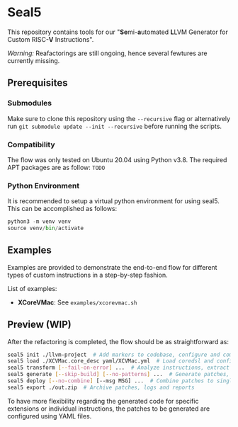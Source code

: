 # Seal5

This repository contains tools for our "**Se**mi-**a**utomated **L**LVM Generator for Custom RISC-**V** Instructions".

*Warning:* Reafactorings are still ongoing, hence several fewtures are currently missing.

## Prerequisites

### Submodules

Make sure to clone this repository using the `--recursive` flag or alternatively run `git submodule update --init --recursive` before running the scripts.

### Compatibility

The flow was only tested on Ubuntu 20.04 using Python v3.8. The required APT packages are as follow: `TODO`

### Python Environment

It is recommended to setup a virtual python environment for using seal5. This can be accomplished as follows:

```python
python3 -m venv venv
source venv/bin/activate
```

## Examples

Examples are provided to demonstrate the end-to-end flow for different types of custom instructions in a step-by-step fashion.

List of examples:

- **XCoreVMac**: See `examples/xcorevmac.sh`

## Preview (WIP)

After the refactoring is completed, the flow should be as straightforward as:

```bash
seal5 init ./llvm-project  # Add markers to codebase, configure and compile
seal5 load ./XCVMac.core_desc yaml/XCVMac.yml  # Load coredsl and config files
seal5 transform [--fail-on-error] ...  # Analyze instructions, extract side-effects,...
seal5 generate [--skip-build] [--no-patterns] ...  # Generate patches, apply to repo, rebuild llvm (includes intermediate llvm build if patterns are generated)
seal5 deploy [--no-combine] [--msg MSG] ...  # Combine patches to single patchset, verify functionality
seal5 export ./out.zip  # Archive patches, logs and reports
```

To have more flexibility regarding the generated code for specific extensions or individual instructions, the patches to be generated are configured using YAML files.
